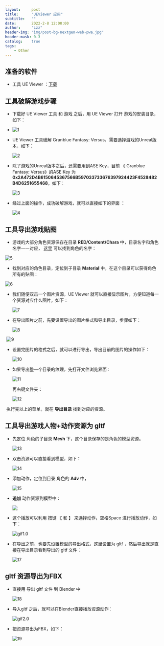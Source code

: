```yaml
---
layout:     post
title:      "UEViewer 应用"
subtitle:   ""
date:       2022-2-8 12:00:00
author:     "Lzz"
header-img: "img/post-bg-nextgen-web-pwa.jpg"
header-mask: 0.3
catalog:    true
tags:
    - Other
---
```




## 准备的软件

- 工具 UE Viewer  ：[下载](https://github.com/gildor2/UEViewer)



## 工具破解游戏步骤



- 下载好 UE Viewer 工具 和 游戏 之后，用 UE Viewer 打开 游戏的安装目录，如下：
- ![1](/img/UEViewer/1.png)



- UE Viewer 工具破解 Granblue Fantasy: Versus，需要选择游戏的Unreal版本，如下：

  ![2](/img/UEViewer/2.png)

  

- 除了游戏的Unreal版本之后，还需要用到ASE Key，目前 《 Granblue Fantasy: Versus》的ASE Key 为 **0x2A472D4B6150645367566B597033733676397924423F4528482B4D6251655468**，如下：

  ![3](/img/UEViewer/3.png)



- 经过上面的操作，成功破解游戏，就可以直接如下的界面 ：

  ![4](/img/UEViewer/4.png)



## 工具导出游戏贴图

- 游戏的大部分角色资源保存在目录  **RED/Content/Chara** 中，目录名字和角色名字一一对应， [这里](http://granbluefantasyvs.com/characters/) 可以找到角色的名字：

![5](/img/UEViewer/5.png)



- 找到对应的角色目录，定位到子目录 **Material** 中，在这个目录可以获得角色所有的贴图：

![6](/img/UEViewer/6.png)



- 我们随便双击一个图片资源，UE Viewer 就可以直接显示图片，方便知道每一个资源对应什么图片，如下：

  ![7](/img/UEViewer/7.png)





- 在导出图片之前，先要设置导出的图片格式和导出目录，步骤如下：

  ![8](/img/UEViewer/8.png)

​		![9](/img/UEViewer/9.png)



- 设置完图片的格式之后，就可以进行导出，导出目前的图片的操作如下：

  ![10](/img/UEViewer/10.png)



- 如果导出整一个目录的纹理，先打开文件浏览界面：

  ![11](/img/UEViewer/11.png)

  

  再右键文件夹：

  ![12](/img/UEViewer/12.png)



​	执行完以上的菜单，就在 **导出目录** 找到对应的资源。



## 工具导出游戏人物+动作资源为 gltf

- 先定位 角色的子目录 **Mesh** 下，这个目录保存的是角色的模型资源。

  ![13](/img/UEViewer/13.png)



- 双击资源可以直接看到模型，如下：

  ![14](/img/UEViewer/14.png)



- 添加动作，定位到目录 角色的 **Adv** 中，

  ![15](/img/UEViewer/15.png)



- **追加** 动作资源到模型中：

  ![](/img/UEViewer/16.png)



- 这个播放可以利用 按键 【  和  】 来选择动作，空格Space 进行播放动作，如下：

  ![gif1.0](/img/UEViewer/gif1.0.gif)



- 在导出之前，也要先设置模型的导出格式，这里设置为 gltf ，然后导出就是直接在导出目录看到导出的 gltf 文件：

  ![17](/img/UEViewer/17.png)



## gltf 资源导出为FBX

- 直接用 导出 gltf 文件 到 Blender 中

  ![18](/img/UEViewer/18.png)



- 导入gltf 之后，就可以在Blender直接播放资源动作：

  ![gif2.0](/img/UEViewer/gif2.0.gif)



- 把资源导出为FBX，如下：

  ![19](/img/UEViewer/19.png)
